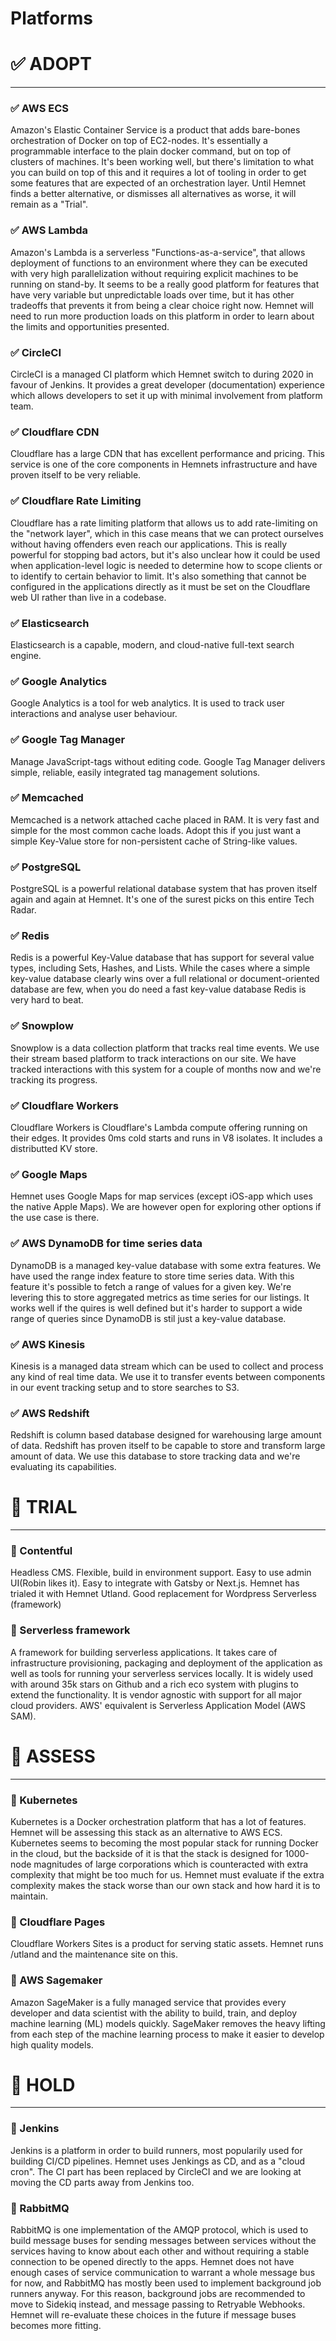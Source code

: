 # Platforms

# ✅ **ADOPT**

---

### ✅ AWS ECS

Amazon's Elastic Container Service is a product that adds bare-bones orchestration of Docker on top of EC2-nodes. It's essentially a programmable interface to the plain docker command, but on top of clusters of machines. It's been working well, but there's limitation to what you can build on top of this and it requires a lot of tooling in order to get some features that are expected of an orchestration layer. Until Hemnet finds a better alternative, or dismisses all alternatives as worse, it will remain as a "Trial".

### ✅ AWS Lambda

Amazon's Lambda is a serverless "Functions-as-a-service", that allows deployment of functions to an environment where they can be executed with very high parallelization without requiring explicit machines to be running on stand-by. It seems to be a really good platform for features that have very variable but unpredictable loads over time, but it has other tradeoffs that prevents it from being a clear choice right now. Hemnet will need to run more production loads on this platform in order to learn about the limits and opportunities presented.

### ✅ CircleCI

CircleCI is a managed CI platform which Hemnet switch to during 2020 in favour of Jenkins. It provides a great developer (documentation) experience which allows developers to set it up with minimal involvement from platform team.

### ✅ Cloudflare CDN

Cloudflare has a large CDN that has excellent performance and pricing. This service is one of the core components in Hemnets infrastructure and have proven itself to be very reliable.

### ✅ Cloudflare Rate Limiting

Cloudflare has a rate limiting platform that allows us to add rate-limiting on the "network layer", which in this case means that we can protect ourselves without having offenders even reach our applications. This is really powerful for stopping bad actors, but it's also unclear how it could be used when application-level logic is needed to determine how to scope clients or to identify to certain behavior to limit. It's also something that cannot be configured in the applications directly as it must be set on the Cloudflare web UI rather than live in a codebase.

### ✅ Elasticsearch

Elasticsearch is a capable, modern, and cloud-native full-text search engine.

### ✅ Google Analytics

Google Analytics is a tool for web analytics. It is used to track user interactions and analyse user behaviour.

### ✅ Google Tag Manager

Manage JavaScript-tags without editing code. Google Tag Manager delivers simple, reliable, easily integrated tag management solutions.

### ✅ Memcached

Memcached is a network attached cache placed in RAM. It is very fast and simple for the most common cache loads. Adopt this if you just want a simple Key-Value store for non-persistent cache of String-like values.

### ✅ PostgreSQL

PostgreSQL is a powerful relational database system that has proven itself again and again at Hemnet. It's one of the surest picks on this entire Tech Radar.

### ✅ Redis

Redis is a powerful Key-Value database that has support for several value types, including Sets, Hashes, and Lists. While the cases where a simple key-value database clearly wins over a full relational or document-oriented database are few, when you do need a fast key-value database Redis is very hard to beat.

### ✅ Snowplow

Snowplow is a data collection platform that tracks real time events. We use their stream based platform to track interactions on our site. We have tracked interactions with this system for a couple of months now and we're tracking its progress.

### ✅ Cloudflare Workers

Cloudflare Workers is Cloudflare's Lambda compute offering running on their edges. It provides 0ms cold starts and runs in V8 isolates. It includes a distributted KV store.

### ✅ Google Maps

Hemnet uses Google Maps for map services (except iOS-app which uses the native Apple Maps). We are however open for exploring other options if the use case is there.

### ✅ AWS DynamoDB for time series data

DynamoDB is a managed key-value database with some extra features. We have used the range index feature to store time series data. With this feature it's possible to fetch a range of values for a given key. We're levering this to store aggregated metrics as time series for our listings. It works well if the quires is well defined but it's harder to support a wide range of queries since DynamoDB is stil just a key-value database.

### ✅ AWS Kinesis

Kinesis is a managed data stream which can be used to collect and process any kind of real time data. We use it to transfer events between components in our event tracking setup and to store searches to S3.

### ✅ AWS Redshift

Redshift is column based database designed for warehousing large amount of data. Redshift has proven itself to be capable to store and transform large amount of data. We use this database to store tracking data and we're evaluating its capabilities.

# 🧪 **TRIAL**

---

### 🧪 Contentful

Headless CMS. Flexible, build in environment support. Easy to use admin UI(Robin likes it). Easy to integrate with Gatsby or Next.js. Hemnet has trialed it with Hemnet Utland. Good replacement for Wordpress
Serverless (framework)	

### 🧪 Serverless framework

A framework for building serverless applications. It takes care of infrastructure provisioning, packaging and deployment of the application as well as tools for running your serverless services locally. It is widely used with around 35k stars on Github and a rich eco system with plugins to extend the functionality. It is vendor agnostic with support for all major cloud providers. AWS' equivalent is Serverless Application Model (AWS SAM).

# 🔬️ **ASSESS**

---

### 🔬️ ️Kubernetes

Kubernetes is a Docker orchestration platform that has a lot of features. Hemnet will be assessing this stack as an alternative to AWS ECS. Kubernetes seems to becoming the most popular stack for running Docker in the cloud, but the backside of it is that the stack is designed for 1000-node magnitudes of large corporations which is counteracted with extra complexity that might be too much for us. Hemnet must evaluate if the extra complexity makes the stack worse than our own stack and how hard it is to maintain.

### 🔬️ Cloudflare Pages

Cloudflare Workers Sites is a product for serving static assets. Hemnet runs /utland and the maintenance site on this.

### 🔬️ AWS Sagemaker

Amazon SageMaker is a fully managed service that provides every developer and data scientist with the ability to build, train, and deploy machine learning (ML) models quickly. SageMaker removes the heavy lifting from each step of the machine learning process to make it easier to develop high quality models.

# 🛑 **HOLD**

---

### 🛑 Jenkins

Jenkins is a platform in order to build runners, most popularily used for building CI/CD pipelines. Hemnet uses Jenkings as CD, and as a "cloud cron". The CI part has been replaced by CircleCI and we are looking at moving the CD parts away from Jenkins too.

### 🛑 RabbitMQ

RabbitMQ is one implementation of the AMQP protocol, which is used to build message buses for sending messages between services without the services having to know about each other and without requiring a stable connection to be opened directly to the apps. Hemnet does not have enough cases of service communication to warrant a whole message bus for now, and RabbitMQ has mostly been used to implement background job runners anyway. For this reason, background jobs are recommended to move to Sidekiq instead, and message passing to Retryable Webhooks. Hemnet will re-evaluate these choices in the future if message buses becomes more fitting.
